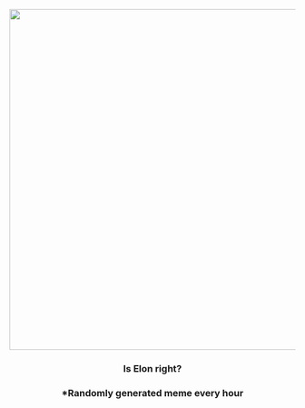 <p align="center">
        <img src="https://i.redd.it/aq5yulzqeea91.jpg" width="600" height="600">
        </p>
        <h3 align="center">Is Elon right?</h3>
        <h3 align="center">*Randomly generated meme every hour</h3>
    